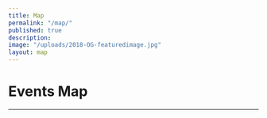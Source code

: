 ```yaml
---
title: Map
permalink: "/map/"
published: true
description:
image: "/uploads/2018-OG-featuredimage.jpg"
layout: map
---
```


# Events Map

---
